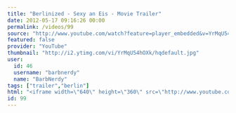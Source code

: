 ```yaml
---
title: "Berlinized - Sexy an Eis - Movie Trailer"
date: 2012-05-17 09:16:26 00:00
permalink: /videos/99
source: "http://www.youtube.com/watch?feature=player_embedded&v=YrMqU54hOXk"
featured: false
provider: "YouTube"
thumbnail: "http://i2.ytimg.com/vi/YrMqU54hOXk/hqdefault.jpg"
user:
  id: 46
  username: "barbnerdy"
  name: "BarbNerdy"
tags: ["trailer","berlin"]
html: "<iframe width=\"640\" height=\"360\" src=\"http://www.youtube.com/embed/YrMqU54hOXk?wmode=transparent&fs=1&feature=oembed\" frameborder=\"0\" allowfullscreen></iframe>"
id: 99
---
```



